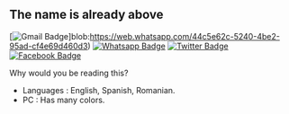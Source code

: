 ## The name is already above

[![Gmail Badge](https://img.shields.io/badge/-Gmail-c14438?style=flat-square&logo=Gmail&logoColor=white&link=blob:https://web.whatsapp.com/44c5e62c-5240-4be2-95ad-cf4e69d460d3)]blob:https://web.whatsapp.com/44c5e62c-5240-4be2-95ad-cf4e69d460d3)
[![Whatsapp Badge](https://img.shields.io/badge/-Whatsapp-4CA143?style=flat-square&labelColor=4CA143&logo=whatsapp&logoColor=white&link=https://www.losreplicantes.com/images/articulos/17000/17913/1.jpg)](https://www.losreplicantes.com/images/articulos/17000/17913/1.jpg)
[![Twitter Badge](https://img.shields.io/badge/-Twitter-1da1f2?style=flat-square&labelColor=1da1f2&logo=twitter&logoColor=white&link=https://www.twitter.com/Alvisepf/)](https://www.twitter.com/Alvisepf)
[![Facebook Badge](https://img.shields.io/badge/-Facebook-3b5998?style=flat-square&labelColor=3b5998&logo=facebook&logoColor=white&link=https://www.expressaopopular.com.br/loja/wp-content/uploads/2020/02/manifesto-comunista-EP.pdf)](https://www.expressaopopular.com.br/loja/wp-content/uploads/2020/02/manifesto-comunista-EP.pdf)

Why would you be reading this?

- Languages : English, Spanish, Romanian.
- PC : Has many colors.
